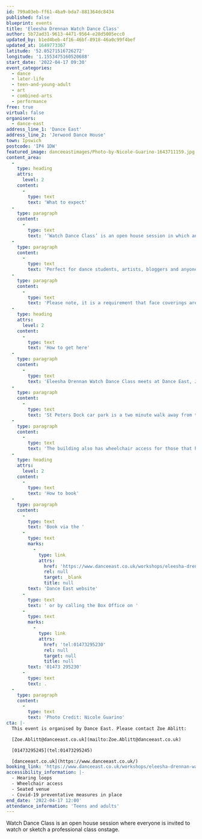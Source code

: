 ```yaml
---
id: 799a03eb-ff61-4ba9-bda7-881364dc8434
published: false
blueprint: events
title: 'Eleesha Drennan Watch Dance Class'
author: 5b72ad31-9613-4471-9564-e28d5005ecc0
updated_by: b1ed4beb-4f16-46bf-8918-46a0c99f4bef
updated_at: 1649773367
latitude: '52.05271516726272'
longitude: '1.1553475160520688'
start_date: '2022-04-17 09:30'
event_categories:
  - dance
  - later-life
  - teen-and-young-adult
  - art
  - combined-arts
  - performance
free: true
virtual: false
organisers:
  - dance-east
address_line_1: 'Dance East'
address_line_2: 'Jerwood Dance House'
town: Ipswich
postcode: 'IP4 1DW'
featured_image: danceeastimages/Photo-by-Nicole-Guarino-1643711159.jpg
content_area:
  -
    type: heading
    attrs:
      level: 2
    content:
      -
        type: text
        text: 'What to expect'
  -
    type: paragraph
    content:
      -
        type: text
        text: '‘Watch Dance Class’ is an open house session in which anyone and everyone is invited to watch or sketch a professional class onstage, giving a unique glimpse into how Eleesha Drennan and company dancers prepare before a show.'
  -
    type: paragraph
    content:
      -
        type: text
        text: 'Perfect for dance students, artists, bloggers and anyone interested in peeking behind the scenes. ‘Watch Dance Class’ is free to attend, but booking is required. '
  -
    type: paragraph
    content:
      -
        type: text
        text: 'Please note, it is a requirement that face coverings are worn at all times during the session (unless exempt).'
  -
    type: heading
    attrs:
      level: 2
    content:
      -
        type: text
        text: 'How to get here'
  -
    type: paragraph
    content:
      -
        type: text
        text: 'Eleesha Drennan Watch Dance Class meets at Dance East, Jerwood Dance House, Ipswich, IP4 1DW.'
  -
    type: paragraph
    content:
      -
        type: text
        text: 'St Peters Dock car park is a two minute walk away from the venue.'
  -
    type: paragraph
    content:
      -
        type: text
        text: 'The building also has wheelchair access for those that have accessibility needs.'
  -
    type: heading
    attrs:
      level: 2
    content:
      -
        type: text
        text: 'How to book'
  -
    type: paragraph
    content:
      -
        type: text
        text: 'Book via the '
      -
        type: text
        marks:
          -
            type: link
            attrs:
              href: 'https://www.danceeast.co.uk/workshops/eleesha-drennan-watch-a-dance-class/'
              rel: null
              target: _blank
              title: null
        text: 'Dance East website'
      -
        type: text
        text: ' or by calling the Box Office on '
      -
        type: text
        marks:
          -
            type: link
            attrs:
              href: 'tel:01473295230'
              rel: null
              target: null
              title: null
        text: '01473 295230'
      -
        type: text
        text: .
  -
    type: paragraph
    content:
      -
        type: text
        text: 'Photo Credit: Nicole Guarino'
cta: |-
  This event is organised by Dance East. Please contact Zoe Ablitt:

  [Zoe.Ablitt@danceeast.co.uk](mailto:Zoe.Ablitt@danceeast.co.uk)

  [01473295245](tel:01473295245)

  [danceeast.co.uk](https://www.danceeast.co.uk/)
booking_link: 'https://www.danceeast.co.uk/workshops/eleesha-drennan-watch-a-dance-class/'
accessibility_information: |-
  - Hearing loops
  - Wheelchair access
  - Seated venue 
  - Covid-19 preventative measures in place
end_date: '2022-04-17 12:00'
attendance_information: 'Teens and adults'
---
```

Watch Dance Class is an open house session where everyone is invited to watch or sketch a professional class onstage.